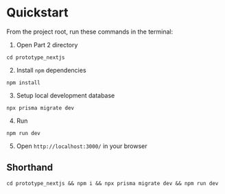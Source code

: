 # Quickstart

From the project root, run these commands in the terminal:

1. Open Part 2 directory

```
cd prototype_nextjs
```

2. Install `npm` dependencies

```
npm install
```

3. Setup local development database

```
npx prisma migrate dev
```

4. Run

```
npm run dev
```

5. Open `http://localhost:3000/` in your browser


## Shorthand

```
cd prototype_nextjs && npm i && npx prisma migrate dev && npm run dev
```
